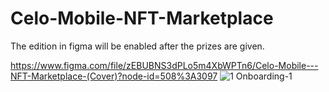 # Celo-Mobile-NFT-Marketplace

The edition in figma will be enabled after the prizes are given.

https://www.figma.com/file/zEBUBNS3dPLo5m4XbWPTn6/Celo-Mobile---NFT-Marketplace-(Cover)?node-id=508%3A3097
![1  Onboarding-1](https://user-images.githubusercontent.com/101134545/161407216-2d0e1f05-c31b-4882-b85b-2e1b283c6325.png)
